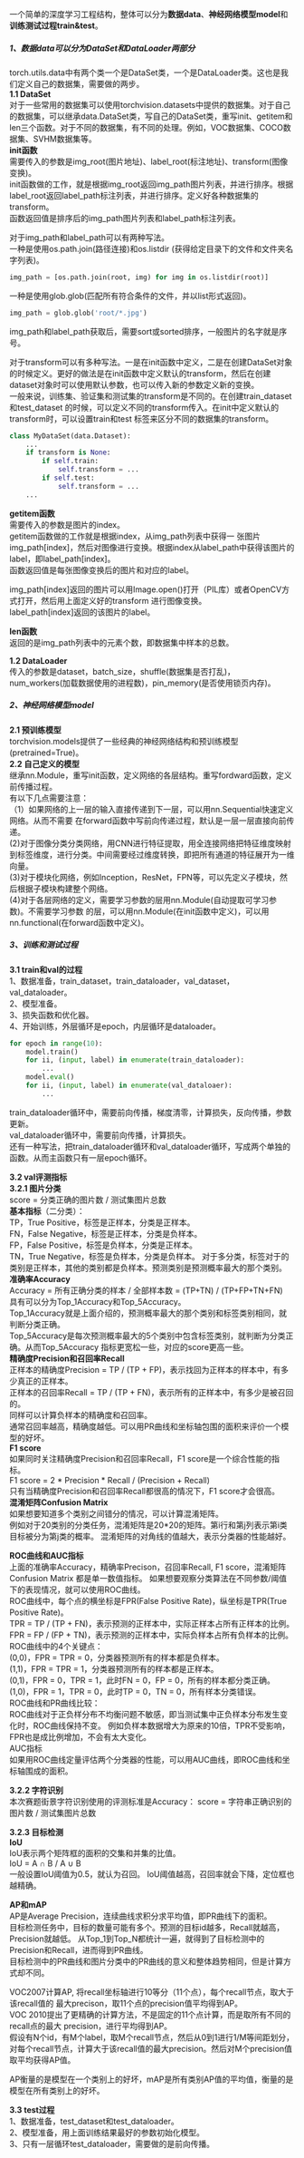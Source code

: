 一个简单的深度学习工程结构，整体可以分为**数据data**、**神经网络模型model**和
**训练测试过程train&test**。
##### 1、数据data可以分为DataSet和DataLoader两部分   
torch.utils.data中有两个类一个是DataSet类，一个是DataLoader类。这也是我们定义自己的数据集，需要做的两步。  
**1.1 DataSet**  
对于一些常用的数据集可以使用torchvision.datasets中提供的数据集。对于自己的数据集，可以继承data.DataSet类，写自己的DataSet类，重写init、getitem和len三个函数。对于不同的数据集，有不同的处理。例如，VOC数据集、COCO数据集、SVHM数据集等。  
**init函数**  
需要传入的参数是img_root(图片地址)、label_root(标注地址)、transform(图像变换)。<br>
init函数做的工作，就是根据img_root返回img_path图片列表，并进行排序。根据label_root返回label_path标注列表，并进行排序。定义好各种数据集的transform。<br>
函数返回值是排序后的img_path图片列表和label_path标注列表。  

对于img_path和label_path可以有两种写法。  
一种是使用os.path.join(路径连接)和os.listdir
(获得给定目录下的文件和文件夹名字列表)。
```python
img_path = [os.path.join(root, img) for img in os.listdir(root)]
```
一种是使用glob.glob(匹配所有符合条件的文件，并以list形式返回)。  
```python
img_path = glob.glob('root/*.jpg')
```
img_path和label_path获取后，需要sort或sorted排序，一般图片的名字就是序号。  

对于transform可以有多种写法。一是在init函数中定义，二是在创建DataSet对象的时候定义。更好的做法是在init函数中定义默认的transform，然后在创建dataset对象时可以使用默认参数，也可以传入新的参数定义新的变换。  
一般来说，训练集、验证集和测试集的transform是不同的。在创建train_dataset和test_dataset
的时候，可以定义不同的transform传入。在init中定义默认的transform时，可以设置train和test
标签来区分不同的数据集的transform。  
```python
class MyDataSet(data.Dataset):
    ...
    if transform is None:
        if self.train:
            self.transform = ...
        if self.test:
            self.transform = ...
    ...
```
**getitem函数**  
需要传入的参数是图片的index。<br>
getitem函数做的工作就是根据index，从img_path列表中获得一
张图片img_path[index]，然后对图像进行变换。根据index从label_path中获得该图片的label，即label_path[index]。<br>
函数返回值是每张图像变换后的图片和对应的label。  

img_path[index]返回的图片可以用Image.open()打开（PIL库）或者OpenCV方式打开，然后用上面定义好的transform
进行图像变换。  
label_path[index]返回的该图片的label。  

**len函数**  
返回的是img_path列表中的元素个数，即数据集中样本的总数。

**1.2 DataLoader**  
传入的参数是dataset，batch_size，shuffle(数据集是否打乱)，num_workers(加载数据使用的进程数)，pin_memory(是否使用锁页内存)。

##### 2、神经网络模型model  
**2.1 预训练模型**  
torchvision.models提供了一些经典的神经网络结构和预训练模型(pretrained=True)。  
**2.2 自己定义的模型**  
继承nn.Module，重写init函数，定义网络的各层结构。重写fordward函数，定义前传播过程。  
有以下几点需要注意：  
（1）如果网络的上一层的输入直接传递到下一层，可以用nn.Sequential快速定义网络。从而不需要
在forward函数中写前向传递过程，默认是一层一层直接向前传递。  
(2)对于图像分类分类网络，用CNN进行特征提取，用全连接网络把特征维度映射到标签维度，进行分类。中间需要经过维度转换，即把所有通道的特征展开为一维向量。  
(3)对于模块化网络，例如Inception，ResNet，FPN等，可以先定义子模块，然后根据子模块构建整个网络。  
(4)对于各层网络的定义，需要学习参数的层用nn.Module(自动提取可学习参数)。不需要学习参数
的层，可以用nn.Module(在init函数中定义)，可以用nn.functional(在forward函数中定义)。


#####  3、训练和测试过程  
**3.1 train和val的过程**   
1、数据准备，train_dataset，train_dataloader，val_dataset，val_dataloader。  
2、模型准备。  
3、损失函数和优化器。  
4、开始训练，外层循环是epoch，内层循环是dataloader。
```python
for epoch in range(10):
    model.train()
    for ii, (input, label) in enumerate(train_dataloader):
        ...
    model.eval()
    for ii, (input, label) in enumerate(val_dataloaer):
        ...
```
train_dataloader循环中，需要前向传播，梯度清零，计算损失，反向传播，参数更新。  
val_dataloader循环中，需要前向传播，计算损失。  
还有一种写法，把train_dataloader循环和val_dataloader循环，写成两个单独的函数。从而主函数只有一层epoch循环。

**3.2 val评测指标**<br>
**3.2.1 图片分类**<br>
score = 分类正确的图片数 / 测试集图片总数<br>
**基本指标**（二分类）：  
TP，True Positive，标签是正样本，分类是正样本。  
FN，False Negative，标签是正样本，分类是负样本。  
FP，False Positive，标签是负样本，分类是正样本。  
TN，True Negative，标签是负样本，分类是负样本。
对于多分类，标签对于的类别是正样本，其他的类别都是负样本。预测类别是预测概率最大的那个类别。  
**准确率Accuracy**  
Accuracy = 所有正确分类的样本 / 全部样本数 = (TP+TN) / (TP+FP+TN+FN)  
具有可以分为Top_1Accuracy和Top_5Accuracy。  
Top_1Accuracy就是上面介绍的，预测概率最大的那个类别和标签类别相同，就判断分类正确。  
Top_5Accuracy是每次预测概率最大的5个类别中包含标签类别，就判断为分类正确。从而Top_5Accuracy
指标更宽松一些，对应的score更高一些。  
**精确度Precision和召回率Recall**  
正样本的精确度Precision = TP / (TP + FP)，表示找回为正样本的样本中，有多少真正的正样本。  
正样本的召回率Recall = TP / (TP + FN)，表示所有的正样本中，有多少是被召回的。  
同样可以计算负样本的精确度和召回率。  
通常召回率越高，精确度越低。可以用PR曲线和坐标轴包围的面积来评价一个模型的好坏。  
**F1 score**  
如果同时关注精确度Precision和召回率Recall，F1 score是一个综合性能的指标。  
F1 score = 2 * Precision * Recall / (Precision + Recall)  
只有当精确度Precision和召回率Recall都很高的情况下，F1 score才会很高。  
**混淆矩阵Confusion Matrix**  
如果想要知道多个类别之间错分的情况，可以计算混淆矩阵。  
例如对于20类别的分类任务，混淆矩阵是20*20的矩阵。第i行和第j列表示第i类目标被分为第j类的概率。
混淆矩阵的对角线的值越大，表示分类器的性能越好。<br>

**ROC曲线和AUC指标**<br>
上面的准确率Accuracy，精确率Precison，召回率Recall, F1 score，混淆矩阵Confusion Matrix
都是单一数值指标。 如果想要观察分类算法在不同参数/阈值下的表现情况，就可以使用ROC曲线。  
ROC曲线中，每个点的横坐标是FPR(False Positive Rate)，纵坐标是TPR(True Positive Rate)。  
TPR = TP / (TP + FN)，表示预测的正样本中，实际正样本占所有正样本的比例。  
FPR = FP / (FP + TN)，表示预测的正样本中，实际负样本占所有负样本的比例。  
ROC曲线中的4个关键点：  
(0,0)，FPR = TPR = 0，分类器预测所有的样本都是负样本。  
(1,1)，FPR = TPR = 1，分类器预测所有的样本都是正样本。  
(0,1)，FPR = 0，TPR = 1，此时FN = 0，FP = 0，所有的样本都分类正确。  
(1,0)，FPR = 1，TPR = 0，此时TP = 0，TN = 0，所有样本分类错误。  
ROC曲线和PR曲线比较：  
ROC曲线对于正负样分布不均衡问题不敏感，即当测试集中正负样本分布发生变化时，ROC曲线保持不变。
例如负样本数据增大为原来的10倍，TPR不受影响，FPR也是成比例增加，不会有太大变化。  
AUC指标  
如果用ROC曲线定量评估两个分类器的性能，可以用AUC曲线，即ROC曲线和坐标轴围成的面积。

**3.2.2 字符识别**<br>
本次赛题街景字符识别使用的评测标准是Accuracy： score = 字符串正确识别的图片数 / 测试集图片总数

**3.2.3 目标检测**<br>
**IoU**  
IoU表示两个矩阵框的面积的交集和并集的比值。  
IoU = A ∩ B / A ∪ B   
一般设置IoU阈值为0.5，就认为召回。 IoU阈值越高，召回率就会下降，定位框也越精确。

**AP和mAP**  
AP是Average Precision，连续曲线求积分求平均值，即PR曲线下的面积。  
目标检测任务中，目标的数量可能有多个。预测的目标id越多，Recall就越高，Precision就越低。
从Top_1到Top_N都统计一遍，就得到了目标检测中的Precision和Recall，进而得到PR曲线。  
目标检测中的PR曲线和图片分类中的PR曲线的意义和整体趋势相同，但是计算方式却不同。

VOC2007计算AP, 将recall坐标轴进行10等分（11个点），每个recall节点，取大于该recall值的
最大precison，取11个点的precision值平均得到AP。<br>
VOC 2010提出了更精确的计算方法，不是固定的11个点计算，而是取所有不同的recall点的最大
precision，进行平均得到AP。  
假设有N个id，有M个label，取M个recall节点，然后从0到1进行1/M等间距划分，对每个recall节点，计算大于该recall值的最大precision。然后对M个precision值取平均获得AP值。

AP衡量的是模型在一个类别上的好坏，mAP是所有类别AP值的平均值，衡量的是模型在所有类别上的好坏。


**3.3 test过程**  
1、数据准备，test_dataset和test_dataloader。  
2、模型准备，用上面训练结果最好的参数初始化模型。  
3、只有一层循环test_dataloader，需要做的是前向传播。
